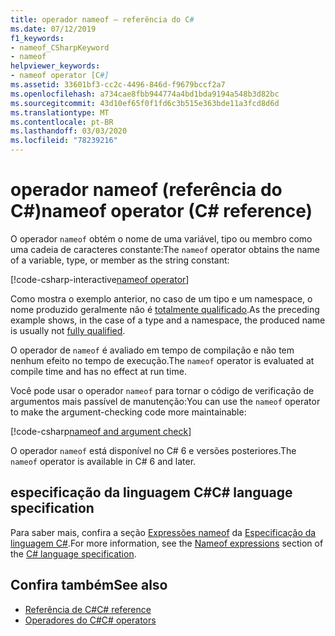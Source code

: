 ```yaml
---
title: operador nameof – referência do C#
ms.date: 07/12/2019
f1_keywords:
- nameof_CSharpKeyword
- nameof
helpviewer_keywords:
- nameof operator [C#]
ms.assetid: 33601bf3-cc2c-4496-846d-f9679bccf2a7
ms.openlocfilehash: a734cae8fbb944774a4bd1bda9194a548b3d82bc
ms.sourcegitcommit: 43d10ef65f0f1fd6c3b515e363bde11a3fcd8d6d
ms.translationtype: MT
ms.contentlocale: pt-BR
ms.lasthandoff: 03/03/2020
ms.locfileid: "78239216"
---
```

# <a name="nameof-operator-c-reference"></a><span data-ttu-id="a9202-102">operador nameof (referência do C#)</span><span class="sxs-lookup"><span data-stu-id="a9202-102">nameof operator (C# reference)</span></span>

<span data-ttu-id="a9202-103">O operador `nameof` obtém o nome de uma variável, tipo ou membro como uma cadeia de caracteres constante:</span><span class="sxs-lookup"><span data-stu-id="a9202-103">The `nameof` operator obtains the name of a variable, type, or member as the string constant:</span></span>

[!code-csharp-interactive[nameof operator](~/samples/snippets/csharp/language-reference/operators/NameOfOperator.cs#Examples)]

<span data-ttu-id="a9202-104">Como mostra o exemplo anterior, no caso de um tipo e um namespace, o nome produzido geralmente não é [totalmente qualificado](~/_csharplang/spec/basic-concepts.md#fully-qualified-names).</span><span class="sxs-lookup"><span data-stu-id="a9202-104">As the preceding example shows, in the case of a type and a namespace, the produced name is usually not [fully qualified](~/_csharplang/spec/basic-concepts.md#fully-qualified-names).</span></span>

<span data-ttu-id="a9202-105">O operador de `nameof` é avaliado em tempo de compilação e não tem nenhum efeito no tempo de execução.</span><span class="sxs-lookup"><span data-stu-id="a9202-105">The `nameof` operator is evaluated at compile time and has no effect at run time.</span></span>

<span data-ttu-id="a9202-106">Você pode usar o operador `nameof` para tornar o código de verificação de argumentos mais passível de manutenção:</span><span class="sxs-lookup"><span data-stu-id="a9202-106">You can use the `nameof` operator to make the argument-checking code more maintainable:</span></span>

[!code-csharp[nameof and argument check](~/samples/snippets/csharp/language-reference/operators/NameOfOperator.cs#ExceptionMessage)]

<span data-ttu-id="a9202-107">O operador `nameof` está disponível no C# 6 e versões posteriores.</span><span class="sxs-lookup"><span data-stu-id="a9202-107">The `nameof` operator is available in C# 6 and later.</span></span>

## <a name="c-language-specification"></a><span data-ttu-id="a9202-108">especificação da linguagem C#</span><span class="sxs-lookup"><span data-stu-id="a9202-108">C# language specification</span></span>

<span data-ttu-id="a9202-109">Para saber mais, confira a seção [Expressões nameof](~/_csharplang/spec/expressions.md#nameof-expressions) da [Especificação da linguagem C#](~/_csharplang/spec/introduction.md).</span><span class="sxs-lookup"><span data-stu-id="a9202-109">For more information, see the [Nameof expressions](~/_csharplang/spec/expressions.md#nameof-expressions) section of the [C# language specification](~/_csharplang/spec/introduction.md).</span></span>

## <a name="see-also"></a><span data-ttu-id="a9202-110">Confira também</span><span class="sxs-lookup"><span data-stu-id="a9202-110">See also</span></span>

- [<span data-ttu-id="a9202-111">Referência de C#</span><span class="sxs-lookup"><span data-stu-id="a9202-111">C# reference</span></span>](../index.md)
- [<span data-ttu-id="a9202-112">Operadores do C#</span><span class="sxs-lookup"><span data-stu-id="a9202-112">C# operators</span></span>](index.md)
